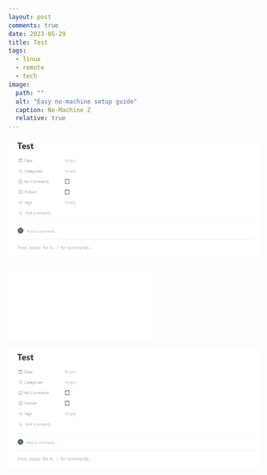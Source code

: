 ```yaml
---
layout: post
comments: true
date: 2023-05-29
title: Test
tags:
  - linux
  - remote
  - tech
image:
  path: ""
  alt: "Easy no-machine setup guide"
  caption: No-Machine Z
  relative: true
---
```


![Test_screeshot](../../static/images/2023-05-29-test.md/Test_screeshot)


![Hostapd.conf](../../static/images/2023-05-29-test.md/Hostapd.conf)


![](../../static/images/2023-05-29-test.md/Untitled.png)

